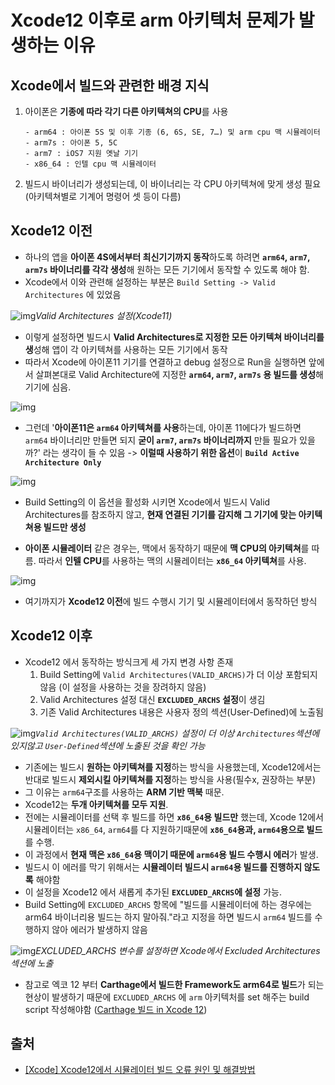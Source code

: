 # Xcode12 이후로 arm 아키텍처 문제가 발생하는 이유

## Xcode에서 빌드와 관련한 배경 지식

1. 아이폰은 **기종에 따라 각기 다른 아키텍쳐의 CPU**를 사용

   ```
   - arm64 : 아이폰 5S 및 이후 기종 (6, 6S, SE, 7…) 및 arm cpu 맥 시뮬레이터
   - arm7s : 아이폰 5, 5C
   - arm7 : iOS7 지원 옛날 기기
   - x86_64 : 인텔 cpu 맥 시뮬레이터
   ```

2. 빌드시 바이너리가 생성되는데, 이 바이너리는 각 CPU 아키텍쳐에 맞게 생성 필요 (아키텍쳐별로 기계어 명령어 셋 등이 다름)

## Xcode12 이전

- 하나의 앱을 **아이폰 4S에서부터 최신기기까지 동작**하도록 하려면 **`arm64`, `arm7`, `arm7s` 바이너리를 각각 생성**해 원하는 모든 기기에서 동작할 수 있도록 해야 함.
- Xcode에서 이와 관련해 설정하는 부분은 `Build Setting -> Valid Architectures` 에 있었음

![img](https://jusung.github.io/images/2020/Xcode%20Build%20Error2.png)*Valid Architectures 설정(Xcode11)*

- 이렇게 설정하면 빌드시 **Valid Architectures로 지정한 모든 아키텍쳐 바이너리를 생**성해 앱이 각 아키텍쳐를 사용하는 모든 기기에서 동작
- 따라서 Xcode에 아이폰11 기기를 연결하고 debug 설정으로 Run을 실행하면 앞에서 살펴본대로 Valid Architecture에 지정한 **`arm64`, `arm7`, `arm7s` 용 빌드를 생성**해 기기에 심음.

![img](https://jusung.github.io/images/2020/Xcode%20Build%20Error4-0.png)

- 그런데 '**아이폰11은 `arm64` 아키텍쳐를 사용**하는데, 아이폰 11에다가 빌드하면 `arm64` 바이너리만 만들면 되지 **굳이 `arm7`, `arm7s` 바이너리까지** 만들 필요가 있을까?' 라는 생각이 들 수 있음 -> **이럴때 사용하기 위한 옵션**이 **`Build Active Architecture Only`**

![img](https://jusung.github.io/images/2020/Xcode%20Build%20Error5.png)

- Build Setting의 이 옵션을 활성화 시키면 Xcode에서 빌드시 Valid Architectures를 참조하지 않고, **현재 연결된 기기를 감지해 그 기기에 맞는 아키텍쳐용 빌드만 생성**

- **아이폰 시뮬레이터** 같은 경우는, 맥에서 동작하기 때문에 **맥 CPU의 아키텍쳐**를 따름. 따라서 **인텔 CPU**를 사용하는 맥의 시뮬레이터는 **`x86_64` 아키텍쳐**를 사용.

![img](https://jusung.github.io/images/2020/Xcode%20Build%20Error4.png)

- 여기까지가 **Xcode12 이전**에 빌드 수행시 기기 및 시뮬레이터에서 동작하던 방식

## Xcode12 이후

 - Xcode12 에서 동작하는 방식크게 세 가지 변경 사항 존재
   1. Build Setting에 `Valid Architectures(VALID_ARCHS)`가 더 이상 포함되지 않음 (이 설정을 사용하는 것을 장려하지 않음)
   2. Valid Architectures 설정 대신 **`EXCLUDED_ARCHS` 설정**이 생김
   3. 기존 Valid Architectures 내용은 사용자 정의 섹션(User-Defined)에 노출됨


![img](https://jusung.github.io/images/2020/Xcode%20Build%20Error7.png)*`Valid Architectures(VALID_ARCHS)` 설정이 더 이상 `Architectures`섹션에 있지않고 `User-Defined`섹션에 노출된 것을 확인 가능*

- 기존에는 빌드시 **원하는 아키텍쳐를 지정**하는 방식을 사용했는데, Xcode12에서는 반대로 빌드시 **제외시킬 아키텍쳐를 지정**하는 방식을 사용(필수x, 권장하는 부분)
- 그 이유는 `arm64`구조를 사용하는 **ARM 기반 맥북** 때문.
- Xcode12는 **두개 아키텍쳐를 모두 지원**.
- 전에는 시뮬레이터를 선택 후 빌드를 하면 **`x86_64`용 빌드만** 했는데, Xcode 12에서 시뮬레이터는 `x86_64`, `arm64`를 다 지원하기때문에 **`x86_64`용과, `arm64`용으로 빌드**를 수행. 
- 이 과정에서 **현재 맥은 `x86_64`용 맥이기 때문에 `arm64`용 빌드 수행시 에러**가 발생.
- 빌드시 이 에러를 막기 위해서는 **시뮬레이터 빌드시 `arm64`용 빌드를 진행하지 않도록** 해야함 
- 이 설정을 Xcode12 에서 새롭게 추가된 **`EXCLUDED_ARCHS`에 설정** 가능. 
- Build Setting에 `EXCLUDED_ARCHS` 항목에 "빌드를 시뮬레이터에 하는 경우에는 arm64 바이너리용 빌드는 하지 말아줘."라고 지정을 하면 빌드시 `arm64` 빌드를 수행하지 않아 에러가 발생하지 않음

![img](https://jusung.github.io/images/2020/Xcode%20Build%20Error9.png)*EXCLUDED_ARCHS 변수를 설정하면 Xcode에서 Excluded Architectures 섹션에 노출*

- 참고로 엑코 12 부터 **Carthage에서 빌드한 Framework도 arm64로 빌드**가 되는 현상이 발생하기 때문에 `EXCLUDED_ARCHS` 에 `arm` 아키텍처를 set 해주는 build script 작성해야함 ([Carthage 빌드 in Xcode 12](https://github.com/sujinnaljin/TIL/blob/master/Swift/Carthage%20%EB%B9%8C%EB%93%9C%20in%20Xcode%2012.md))

## 출처

- [[Xcode] Xcode12에서 시뮬레이터 빌드 오류 원인 및 해결방법](https://jusung.github.io/Xcode12-Build-Error/)

